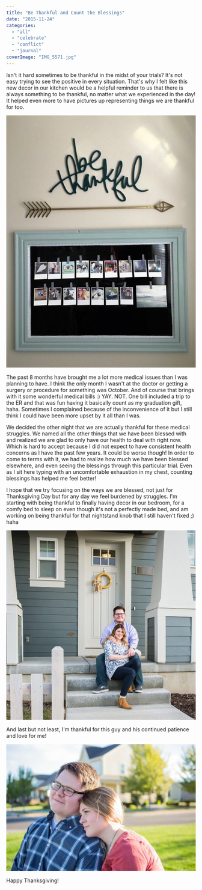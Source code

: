 ```yaml
---
title: "Be Thankful and Count the Blessings"
date: "2015-11-24"
categories: 
  - "all"
  - "celebrate"
  - "conflict"
  - "journal"
coverImage: "IMG_5571.jpg"
---
```


Isn't it hard sometimes to be thankful in the midst of your trials? It's not easy trying to see the positive in every situation. That's why I felt like this new decor in our kitchen would be a helpful reminder to us that there is always something to be thankful, no matter what we experienced in the day! It helped even more to have pictures up representing things we are thankful for too.

[![hello heidi wall art, heidi swapp wall words, heidi swapp projects, blessed, blessed newlyweds, being thankful as newlyweds, being thankful for trials, being thankful in marriage](images/IMG_0088.jpg)](http://freshlymarried.com/wp-content/uploads/2015/11/IMG_0088.jpg)

The past 8 months have brought me a lot more medical issues than I was planning to have. I think the only month I wasn't at the doctor or getting a surgery or procedure for something was October. And of course that brings with it some wonderful medical bills :) YAY. NOT. One bill included a trip to the ER and that was fun having it basically count as my graduation gift, haha. Sometimes I complained because of the inconvenience of it but I still think I could have been more upset by it all than I was.

We decided the other night that we are actually thankful for these medical struggles. We named all the other things that we have been blessed with and realized we are glad to only have our health to deal with right now. Which is hard to accept because I did not expect to have consistent health concerns as I have the past few years. It could be worse though! In order to come to terms with it, we had to realize how much we have been blessed elsewhere, and even seeing the blessings through this particular trial. Even as I sit here typing with an uncomfortable exhaustion in my chest, counting blessings has helped me feel better!

I hope that we try focusing on the ways we are blessed, not just for Thanksgiving Day but for any day we feel burdened by struggles. I'm starting with being thankful to finally having decor in our bedroom, for a comfy bed to sleep on even though it's not a perfectly made bed, and am working on being thankful for that nightstand knob that I still haven't fixed ;) haha

[![hello heidi wall art, heidi swapp wall words, heidi swapp projects, blessed, blessed newlyweds, being thankful as newlyweds, being thankful for trials, being thankful in marriage](images/IMG_0087.jpg)](http://freshlymarried.com/wp-content/uploads/2015/11/IMG_0087.jpg)

And last but not least, I'm thankful for this guy and his continued patience and love for me!

[![hello heidi wall art, hello heidi wall decor, heidi swapp decor, daybreak, daybreak utah, photos of daybreak utah, homes in daybreak, photography in daybreak, photography in daybreak utah, laura barfuss photography, laura b photography](images/762A3328-253-Edit-Edit-Edit.jpg)](http://freshlymarried.com/wp-content/uploads/2015/11/762A3328-253-Edit-Edit-Edit.jpg)

Happy Thanksgiving!
